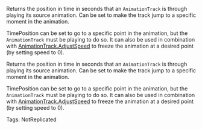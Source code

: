 Returns the position in time in seconds that an `AnimationTrack` is through playing its source animation. Can be set to make the track jump to a specific moment in the animation.

TimePosition can be set to go to a specific point in the animation, but the `AnimationTrack` must be playing to do so. It can also be used in combination with [AnimationTrack.AdjustSpeed](https://developer.roblox.com/api-reference/function/AnimationTrack/AdjustSpeed) to freeze the animation at a desired point (by setting speed to 0).
	
Returns the position in time in seconds that an `AnimationTrack` is through playing its source animation. Can be set to make the track jump to a specific moment in the animation.

TimePosition can be set to go to a specific point in the animation, but the `AnimationTrack` must be playing to do so. It can also be used in combination with [AnimationTrack.AdjustSpeed](https://developer.roblox.com/api-reference/function/AnimationTrack/AdjustSpeed) to freeze the animation at a desired point (by setting speed to 0).

Tags: NotReplicated
